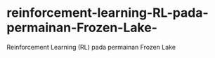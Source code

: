# reinforcement-learning-RL-pada-permainan-Frozen-Lake-
Reinforcement Learning (RL) pada permainan Frozen Lake 
